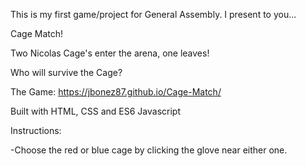 This is my first game/project for General Assembly. I present to you...

Cage Match!

Two Nicolas Cage's enter the arena, one leaves!

Who will survive the Cage?

The Game:
https://jbonez87.github.io/Cage-Match/

Built with HTML, CSS and ES6 Javascript

Instructions:

-Choose the red or blue cage by clicking the glove near either one.
